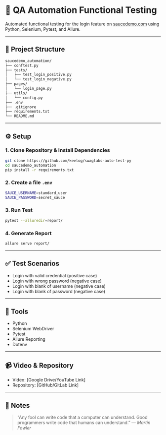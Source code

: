 # 🧪 QA Automation Functional Testing

Automated functional testing for the login feature on [saucedemo.com](https://www.saucedemo.com) using Python, Selenium, Pytest, and Allure.

---

## 📂 Project Structure

```bash
saucedemo_automation/
├── conftest.py
├── tests/
│   ├── test_login_positive.py
│   └── test_login_negative.py
├── pages/
│   └── login_page.py
├── utils/
│   └── config.py
├── .env
├── .gitignore
├── requirements.txt
└── README.md
```

---

## ⚙️ Setup

### 1. Clone Repository & Install Dependencies

```bash
git clone https://github.com/kevlog/swaglabs-auto-test-py
cd saucedemo_automation
pip install -r requirements.txt
```

### 2. Create a file `.env`

```bash
SAUCE_USERNAME=standard_user
SAUCE_PASSWORD=secret_sauce
```

### 3. Run Test

```bash
pytest --alluredir=report/
```

### 4. Generate Report

```bash
allure serve report/
```

---

## ✅ Test Scenarios

- Login with valid credential (positive case)
- Login with wrong password (negative case)
- Login with blank of username (negative case)
- Login with blank of password (negative case)

---

## 🧪 Tools

- Python
- Selenium WebDriver
- Pytest
- Allure Reporting
- Dotenv

---

## 📹 Video & Repository

* Video: \[Google Drive/YouTube Link]
* Repository: \[GitHub/GitLab Link]

---

## 📣 Notes

> “Any fool can write code that a computer can understand. Good programmers write code that humans can understand.” — *Martin Fowler*